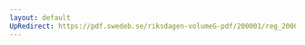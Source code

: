 ```yaml
---
layout: default
UpRedirect: https://pdf.swedeb.se/riksdagen-volumeG-pdf/200001/reg_200001/reg_200001_0233.pdf
---
```

